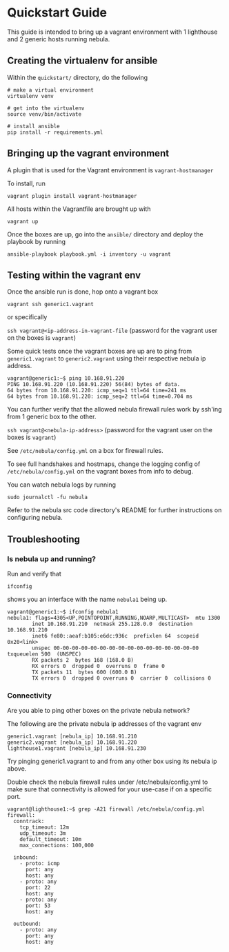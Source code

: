 # Quickstart Guide

This guide is intended to bring up a vagrant environment with 1 lighthouse and 2 generic hosts running nebula.

## Creating the virtualenv for ansible

Within the `quickstart/` directory, do the following

```
# make a virtual environment
virtualenv venv

# get into the virtualenv
source venv/bin/activate

# install ansible
pip install -r requirements.yml
```

## Bringing up the vagrant environment

A plugin that is used for the Vagrant environment is `vagrant-hostmanager`

To install, run

```
vagrant plugin install vagrant-hostmanager
```

All hosts within the Vagrantfile are brought up with

`vagrant up` 

Once the boxes are up, go into the `ansible/` directory and deploy the playbook by running

`ansible-playbook playbook.yml -i inventory -u vagrant`

## Testing within the vagrant env

Once the ansible run is done, hop onto a vagrant box 

`vagrant ssh generic1.vagrant`

or specifically

`ssh vagrant@<ip-address-in-vagrant-file` (password for the vagrant user on the boxes is `vagrant`)

Some quick tests once the vagrant boxes are up are to ping from `generic1.vagrant` to `generic2.vagrant` using 
their respective nebula ip address. 

```
vagrant@generic1:~$ ping 10.168.91.220
PING 10.168.91.220 (10.168.91.220) 56(84) bytes of data.
64 bytes from 10.168.91.220: icmp_seq=1 ttl=64 time=241 ms
64 bytes from 10.168.91.220: icmp_seq=2 ttl=64 time=0.704 ms
```

You can further verify that the allowed nebula firewall rules work by ssh'ing from 1 generic box to the other.

`ssh vagrant@<nebula-ip-address>`  (password for the vagrant user on the boxes is `vagrant`)

See `/etc/nebula/config.yml` on a box for firewall rules.

To see full handshakes and hostmaps, change the logging config of `/etc/nebula/config.yml` on the vagrant boxes from 
info to debug.

You can watch nebula logs by running

```
sudo journalctl -fu nebula
```

Refer to the nebula src code directory's README for further instructions on configuring nebula.

## Troubleshooting

### Is nebula up and running?

Run and verify that 

```
ifconfig
``` 

shows you an interface with the name `nebula1` being up.

```
vagrant@generic1:~$ ifconfig nebula1
nebula1: flags=4305<UP,POINTOPOINT,RUNNING,NOARP,MULTICAST>  mtu 1300
        inet 10.168.91.210  netmask 255.128.0.0  destination 10.168.91.210
        inet6 fe80::aeaf:b105:e6dc:936c  prefixlen 64  scopeid 0x20<link>
        unspec 00-00-00-00-00-00-00-00-00-00-00-00-00-00-00-00  txqueuelen 500  (UNSPEC)
        RX packets 2  bytes 168 (168.0 B)
        RX errors 0  dropped 0  overruns 0  frame 0
        TX packets 11  bytes 600 (600.0 B)
        TX errors 0  dropped 0 overruns 0  carrier 0  collisions 0
```

### Connectivity

Are you able to ping other boxes on the private nebula network?

The following are the private nebula ip addresses of the vagrant env 

```
generic1.vagrant [nebula_ip] 10.168.91.210
generic2.vagrant [nebula_ip] 10.168.91.220 
lighthouse1.vagrant [nebula_ip] 10.168.91.230
```

Try pinging generic1.vagrant to and from any other box using its nebula ip above.

Double check the nebula firewall rules under /etc/nebula/config.yml to make sure that connectivity is allowed for your use-case if on a specific port.

```
vagrant@lighthouse1:~$ grep -A21 firewall /etc/nebula/config.yml 
firewall:
  conntrack:
    tcp_timeout: 12m
    udp_timeout: 3m
    default_timeout: 10m
    max_connections: 100,000

  inbound:
    - proto: icmp
      port: any
      host: any
    - proto: any
      port: 22
      host: any
    - proto: any
      port: 53
      host: any

  outbound:
    - proto: any
      port: any
      host: any
```
